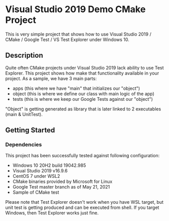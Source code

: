 # Visual Studio 2019 Demo CMake Project

This is very simple project that shows how to use Visual Studio 2019 / CMake / Google Test / VS Test Explorer under Windows 10.

## Description

Quite often CMake projects under Visual Studio 2019 lack ability to use Test Explorer. This project shows how make that functionality available in your project.
As a sample, we have 3 main parts:
* apps (this where we have "main" that initializes our "object")
* object (this is where we define our class with main logic of the app)
* tests (this is where we keep our Google Tests against our "object")

"Object" is getting generated as library that is later linked to 2 executables (main & UnitTest).

## Getting Started

### Dependencies

This project has been successfully tested against following configuration: 
* Windows 10 20H2 build 19042.985
* Visual Studio 2019 v16.9.6
* CentOS 7 under WSL2
* CMake binaries provided by Microsoft for Linux
* Google Test master branch as of May 21, 2021
* Sample of CMake test

Please note that Test Explorer doesn't work when you have WSL target, but unit test is getting produced and can be executed from shell. If you target Windows, then
Test Explorer works just fine.
